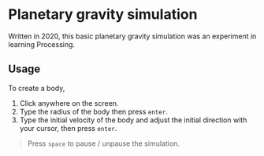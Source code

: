 # Planetary gravity simulation
Written in 2020, this basic planetary gravity simulation was an experiment in learning Processing.

## Usage

To create a body,

1. Click anywhere on the screen.
2. Type the radius of the body then press `enter`.
3. Type the initial velocity of the body and adjust the initial direction with your cursor, then press `enter`.

> Press `space` to pause / unpause the simulation.

